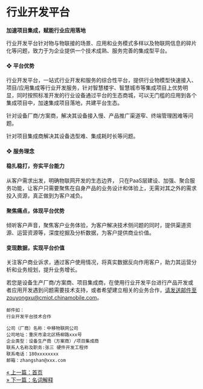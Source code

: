 # 行业开发平台

**加速项目集成，赋能行业应用落地**

行业开发平台针对物与物联接的场景、应用和业务模式多样以及物联网信息的碎片化等问题，致力于为企业提供一个技术成熟、服务完善的集成型平台。

#### &#10070; 平台优势

行业开发平台，一站式行业开发和服务的综合性平台，提供行业物模型快速接入、项目/应用集成等行业开发服务，针对智慧楼宇、智慧城市等集成项目上优势明显，同时按照标准开发的行业设备通过平台的生态商城，可以无门槛的应用到各个集成项目中，加速集成项目落地，共建平台生态。

针对设备厂商/方案商，解决其设备接入慢、产品推广渠道窄、终端管理困难等问题。

针对项目集成商解决其设备选型难、集成耗时长等问题。

#### &#10070; 服务理念

#### 稳扎稳打，夯实平台能力

从客户需求出发，明确物联网开发的生态边界， 只在PaaS层建设、加强、聚合服务功能，让客户只需要聚焦在自身产品的业务设计和体验上，无需对其之外的需求投入资源，真正做到为客户减负。

#### 聚焦痛点，体现平台优势

倾听客户声音，聚焦客户业务体验，为客户解决技术侧问题的同时，提供渠道资源、运营资源等，深度挖掘及分析数据，为客户提供商业价值。

#### 变现数据，实现平台价值

关注客户商业诉求，通过客户使用情况，将真实数据反向作用客户，助力其运营分析和业务规划，提升业务增长。


若您是设备生产厂商/方案商、项目集成商，在使用行业开发平台进行产品开发或者应用开发遇到问题需要技术支持，或者希望建立相关的业务合作，请发送邮件至zouyongxu@cmiot.chinamobile.com。

```
邮件如：
行业开发平台技术合作

公司（厂商）名称：中移物联网公司
公司地址：重庆市渝北区杨柳路xxx号
企业类型：设备生产商（方案商）/项目集成商
联系人名称及职务:张三 硬件开发工程师
联系电话：180xxxxxxxx
邮箱：zhangshan@xxx.com
```
<div>
    <a href="README.MD">
        <span> &#171; 上一篇：首页</span>
    </a>
</div>
<div>
    <a href="/book/introduce/term.md">
        <span> &#187; 下一篇：名词解释</span>
    </a>
</div>